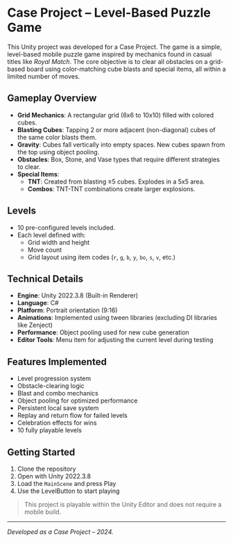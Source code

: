 # Case Project – Level-Based Puzzle Game

This Unity project was developed for a Case Project. The game is a simple, level-based mobile puzzle game inspired by mechanics found in casual titles like *Royal Match*. The core objective is to clear all obstacles on a grid-based board using color-matching cube blasts and special items, all within a limited number of moves.

## Gameplay Overview

- **Grid Mechanics**: A rectangular grid (6x6 to 10x10) filled with colored cubes.
- **Blasting Cubes**: Tapping 2 or more adjacent (non-diagonal) cubes of the same color blasts them.
- **Gravity**: Cubes fall vertically into empty spaces. New cubes spawn from the top using object pooling.
- **Obstacles**: Box, Stone, and Vase types that require different strategies to clear.
- **Special Items**:
  - **TNT**: Created from blasting ≥5 cubes. Explodes in a 5x5 area.
  - **Combos**: TNT-TNT combinations create larger explosions.

## Levels

- 10 pre-configured levels included.
- Each level defined with:
  - Grid width and height
  - Move count
  - Grid layout using item codes (`r`, `g`, `b`, `y`, `bo`, `s`, `v`, etc.)

## Technical Details

- **Engine**: Unity 2022.3.8 (Built-in Renderer)
- **Language**: C#
- **Platform**: Portrait orientation (9:16)
- **Animations**: Implemented using tween libraries (excluding DI libraries like Zenject)
- **Performance**: Object pooling used for new cube generation
- **Editor Tools**: Menu item for adjusting the current level during testing

## Features Implemented

- Level progression system
- Obstacle-clearing logic
- Blast and combo mechanics
- Object pooling for optimized performance
- Persistent local save system
- Replay and return flow for failed levels
- Celebration effects for wins
- 10 fully playable levels

## Getting Started

1. Clone the repository
2. Open with Unity 2022.3.8
3. Load the `MainScene` and press Play
4. Use the LevelButton to start playing

> This project is playable within the Unity Editor and does not require a mobile build.

---

*Developed as a Case Project – 2024.*

